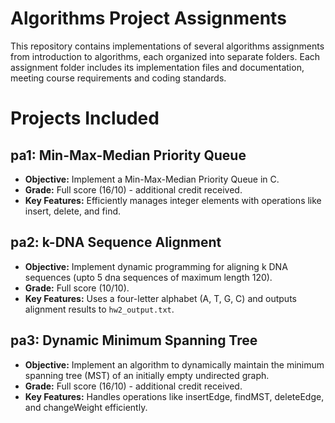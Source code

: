 # Algorithms Project Assignments 
This repository contains implementations of several algorithms assignments from introduction to algorithms, each organized into separate folders. Each assignment folder includes its implementation files and documentation, meeting course requirements and coding standards.

# Projects Included
## pa1: Min-Max-Median Priority Queue
- **Objective:** Implement a Min-Max-Median Priority Queue in C.
- **Grade:** Full score (16/10) - additional credit received.
- **Key Features:** Efficiently manages integer elements with operations like insert, delete, and find.


## pa2: k-DNA Sequence Alignment
- **Objective:** Implement dynamic programming for aligning k DNA sequences (upto 5 dna sequences of maximum length 120).
- **Grade:** Full score (10/10).
- **Key Features:** Uses a four-letter alphabet (A, T, G, C) and outputs alignment results to `hw2_output.txt`.


## pa3: Dynamic Minimum Spanning Tree
- **Objective:** Implement an algorithm to dynamically maintain the minimum spanning tree (MST) of an initially empty undirected graph.
- **Grade:** Full score (16/10) - additional credit received.
- **Key Features:** Handles operations like insertEdge, findMST, deleteEdge, and changeWeight efficiently.
